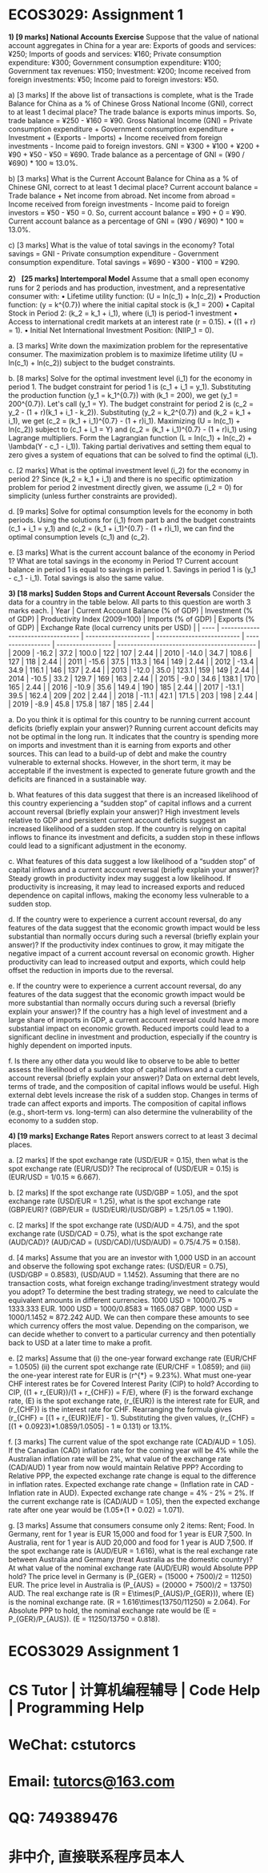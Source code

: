 # ECOS3029: Assignment 1

**1) [9 marks] National Accounts Exercise**
Suppose that the value of national account aggregates in China for a year are:
Exports of goods and services: ¥250;
Imports of goods and services: ¥160;
Private consumption expenditure: ¥300;
Government consumption expenditure: ¥100;
Government tax revenues: ¥150;
Investment: ¥200;
Income received from foreign investments: ¥50;
Income paid to foreign investors: ¥50.

a) [3 marks] If the above list of transactions is complete, what is the Trade Balance for China as a % of Chinese Gross National Income (GNI), correct to at least 1 decimal place?
The trade balance is exports minus imports. So, trade balance = ¥250 - ¥160 = ¥90.
Gross National Income (GNI) = Private consumption expenditure + Government consumption expenditure + Investment + (Exports - Imports) + Income received from foreign investments - Income paid to foreign investors.
GNI = ¥300 + ¥100 + ¥200 + ¥90 + ¥50 - ¥50 = ¥690.
Trade balance as a percentage of GNI = (¥90 / ¥690) * 100 ≈ 13.0%.

b) [3 marks] What is the Current Account Balance for China as a % of Chinese GNI, correct to at least 1 decimal place?
Current account balance = Trade balance + Net income from abroad.
Net income from abroad = Income received from foreign investments - Income paid to foreign investors = ¥50 - ¥50 = 0.
So, current account balance = ¥90 + 0 = ¥90.
Current account balance as a percentage of GNI = (¥90 / ¥690) * 100 ≈ 13.0%.

c) [3 marks] What is the value of total savings in the economy?
Total savings = GNI - Private consumption expenditure - Government consumption expenditure.
Total savings = ¥690 - ¥300 - ¥100 = ¥290.

**2） [25 marks] Intertemporal Model**
Assume that a small open economy runs for 2 periods and has production, investment, and a representative consumer with:
• Lifetime utility function: \(U = ln(c_1) + ln(c_2)\)
• Production function: \(y = k^{0.7}\) where the initial capital stock is \(k_1 = 200\)
• Capital Stock in Period 2: \(k_2 = k_1 + i_1\), where \(i_1\) is period-1 investment
• Access to international credit markets at an interest rate \(r = 0.15\).
• \((1 + r) = 1\).
• Initial Net International Investment Position: \(NIIP_1 = 0\).

a. [3 marks] Write down the maximization problem for the representative consumer.
The maximization problem is to maximize lifetime utility \(U = ln(c_1) + ln(c_2)\) subject to the budget constraints.

b. [8 marks] Solve for the optimal investment level \(i_1\) for the economy in period 1.
The budget constraint for period 1 is \(c_1 + i_1 = y_1\).
Substituting the production function \(y_1 = k_1^{0.7}\) with \(k_1 = 200\), we get \(y_1 = 200^{0.7}\).
Let's call \(y_1 = Y\).
The budget constraint for period 2 is \(c_2 = y_2 - (1 + r)(k_1 + i_1 - k_2)\).
Substituting \(y_2 = k_2^{0.7}\) and \(k_2 = k_1 + i_1\), we get \(c_2 = (k_1 + i_1)^{0.7} - (1 + r)i_1\).
Maximizing \(U = ln(c_1) + ln(c_2)\) subject to \(c_1 + i_1 = Y\) and \(c_2 = (k_1 + i_1)^{0.7} - (1 + r)i_1\) using Lagrange multipliers.
Form the Lagrangian function \(L = ln(c_1) + ln(c_2) + \lambda(Y - c_1 - i_1)\).
Taking partial derivatives and setting them equal to zero gives a system of equations that can be solved to find the optimal \(i_1\).

c. [2 marks] What is the optimal investment level \(i_2\) for the economy in period 2?
Since \(k_2 = k_1 + i_1\) and there is no specific optimization problem for period 2 investment directly given, we assume \(i_2 = 0\) for simplicity (unless further constraints are provided).

d. [9 marks] Solve for optimal consumption levels for the economy in both periods.
Using the solutions for \(i_1\) from part b and the budget constraints \(c_1 + i_1 = y_1\) and \(c_2 = (k_1 + i_1)^{0.7} - (1 + r)i_1\), we can find the optimal consumption levels \(c_1\) and \(c_2\).

e. [3 marks] What is the current account balance of the economy in Period 1? What are total savings in the economy in Period 1?
Current account balance in period 1 is equal to savings in period 1. Savings in period 1 is \(y_1 - c_1 - i_1\). Total savings is also the same value.

**3) [18 marks] Sudden Stops and Current Account Reversals**
Consider the data for a country in the table below. All parts to this question are worth 3 marks each.
| Year | Current Account Balance (% of GDP) | Investment (% of GDP) | Productivity Index (2009=100) | Imports (% of GDP) | Exports (% of GDP) | Exchange Rate (local currency units per USD) |
| ---- | ---------------------------------- | -------------------- | -------------------------- | ----------------- | ----------------- | ------------------------------------------- |
| 2009 | -16.2 | 37.2 | 100.0 | 122 | 107 | 2.44 |
| 2010 | -14.0 | 34.7 | 108.6 | 127 | 118 | 2.44 |
| 2011 | -15.6 | 37.5 | 113.3 | 164 | 149 | 2.44 |
| 2012 | -13.4 | 34.9 | 116.1 | 146 | 137 | 2.44 |
| 2013 | -12.0 | 35.0 | 123.1 | 159 | 149 | 2.44 |
| 2014 | -10.5 | 33.2 | 129.7 | 169 | 163 | 2.44 |
| 2015 | -9.0 | 34.6 | 138.1 | 170 | 165 | 2.44 |
| 2016 | -10.9 | 35.6 | 149.4 | 190 | 185 | 2.44 |
| 2017 | -13.1 | 39.5 | 162.4 | 209 | 202 | 2.44 |
| 2018 | -11.1 | 42.1 | 171.5 | 203 | 198 | 2.44 |
| 2019 | -8.9 | 45.8 | 175.8 | 187 | 185 | 2.44 |

a. Do you think it is optimal for this country to be running current account deficits (briefly explain your answer)?
Running current account deficits may not be optimal in the long run. It indicates that the country is spending more on imports and investment than it is earning from exports and other sources. This can lead to a build-up of debt and make the country vulnerable to external shocks. However, in the short term, it may be acceptable if the investment is expected to generate future growth and the deficits are financed in a sustainable way.

b. What features of this data suggest that there is an increased likelihood of this country experiencing a “sudden stop” of capital inflows and a current account reversal (briefly explain your answer)?
High investment levels relative to GDP and persistent current account deficits suggest an increased likelihood of a sudden stop. If the country is relying on capital inflows to finance its investment and deficits, a sudden stop in these inflows could lead to a significant adjustment in the economy.

c. What features of this data suggest a low likelihood of a “sudden stop” of capital inflows and a current account reversal (briefly explain your answer)?
Steady growth in productivity index may suggest a low likelihood. If productivity is increasing, it may lead to increased exports and reduced dependence on capital inflows, making the economy less vulnerable to a sudden stop.

d. If the country were to experience a current account reversal, do any features of the data suggest that the economic growth impact would be less substantial than normally occurs during such a reversal (briefly explain your answer)?
If the productivity index continues to grow, it may mitigate the negative impact of a current account reversal on economic growth. Higher productivity can lead to increased output and exports, which could help offset the reduction in imports due to the reversal.

e. If the country were to experience a current account reversal, do any features of the data suggest that the economic growth impact would be more substantial than normally occurs during such a reversal (briefly explain your answer)?
If the country has a high level of investment and a large share of imports in GDP, a current account reversal could have a more substantial impact on economic growth. Reduced imports could lead to a significant decline in investment and production, especially if the country is highly dependent on imported inputs.

f. Is there any other data you would like to observe to be able to better assess the likelihood of a sudden stop of capital inflows and a current account reversal (briefly explain your answer)?
Data on external debt levels, terms of trade, and the composition of capital inflows would be useful. High external debt levels increase the risk of a sudden stop. Changes in terms of trade can affect exports and imports. The composition of capital inflows (e.g., short-term vs. long-term) can also determine the vulnerability of the economy to a sudden stop.

**4) [19 marks] Exchange Rates**
Report answers correct to at least 3 decimal places.

a. [2 marks] If the spot exchange rate \(USD/EUR = 0.15\), then what is the spot exchange rate \(EUR/USD\)?
The reciprocal of \(USD/EUR = 0.15\) is \(EUR/USD = 1/0.15 ≈ 6.667\).

b. [2 marks] If the spot exchange rate \(USD/GBP = 1.05\), and the spot exchange rate \(USD/EUR = 1.25\), what is the spot exchange rate \(GBP/EUR\)?
\(GBP/EUR = (USD/EUR)/(USD/GBP) = 1.25/1.05 ≈ 1.190\).

c. [2 marks] If the spot exchange rate \(USD/AUD = 4.75\), and the spot exchange rate \(USD/CAD = 0.75\), what is the spot exchange rate \(AUD/CAD\)?
\(AUD/CAD = (USD/CAD)/(USD/AUD) = 0.75/4.75 ≈ 0.158\).

d. [4 marks] Assume that you are an investor with 1,000 USD in an account and observe the following spot exchange rates: \(USD/EUR = 0.75\), \(USD/GBP = 0.8583\), \(USD/AUD = 1.1452\). Assuming that there are no transaction costs, what foreign exchange trading/investment strategy would you adopt?
To determine the best trading strategy, we need to calculate the equivalent amounts in different currencies.
1000 USD = 1000/0.75 ≈ 1333.333 EUR.
1000 USD = 1000/0.8583 ≈ 1165.087 GBP.
1000 USD = 1000/1.1452 ≈ 872.242 AUD.
We can then compare these amounts to see which currency offers the most value. Depending on the comparison, we can decide whether to convert to a particular currency and then potentially back to USD at a later time to make a profit.

e. [2 marks] Assume that (i) the one-year forward exchange rate \(EUR/CHF = 1.0505\) (ii) the current spot exchange rate \(EUR/CHF = 1.0859\); and (iii) the one-year interest rate for EUR is \(r^{*} = 9.23\%\). What must one-year CHF interest rates be for Covered Interest Parity (CIP) to hold?
According to CIP, \((1 + r_{EUR})/(1 + r_{CHF}) = F/E\), where \(F\) is the forward exchange rate, \(E\) is the spot exchange rate, \(r_{EUR}\) is the interest rate for EUR, and \(r_{CHF}\) is the interest rate for CHF.
Rearranging the formula gives \(r_{CHF} = [(1 + r_{EUR})E/F] - 1\).
Substituting the given values, \(r_{CHF} = [(1 + 0.0923)*1.0859/1.0505] - 1 ≈ 0.131\) or 13.1%.

f. [3 marks] The current value of the spot exchange rate \(CAD/AUD = 1.05\). If the Canadian (CAD) inflation rate for the coming year will be 4% while the Australian inflation rate will be 2%, what value of the exchange rate \(CAD/AUD\) 1 year from now would maintain Relative PPP?
According to Relative PPP, the expected exchange rate change is equal to the difference in inflation rates.
Expected exchange rate change = (Inflation rate in CAD - Inflation rate in AUD).
Expected exchange rate change = 4% - 2% = 2%.
If the current exchange rate is \(CAD/AUD = 1.05\), then the expected exchange rate after one year would be \(1.05*(1 + 0.02) = 1.071\).

g. [3 marks] Assume that consumers consume only 2 items: Rent; Food. In Germany, rent for 1 year is EUR 15,000 and food for 1 year is EUR 7,500. In Australia, rent for 1 year is AUD 20,000 and food for 1 year is AUD 7,500. If the spot exchange rate is \(AUD/EUR = 1.616\), what is the real exchange rate between Australia and Germany (treat Australia as the domestic country)? At what value of the nominal exchange rate \(AUD/EUR\) would Absolute PPP hold?
The price level in Germany is \(P_{GER} = (15000 + 7500)/2 = 11250\) EUR.
The price level in Australia is \(P_{AUS} = (20000 + 7500)/2 = 13750\) AUD.
The real exchange rate is \(R = E\times(P_{AUS}/P_{GER})\), where \(E\) is the nominal exchange rate.
\(R = 1.616\times(13750/11250) ≈ 2.064\).
For Absolute PPP to hold, the nominal exchange rate would be \(E = P_{GER}/P_{AUS}\).
\(E = 11250/13750 = 0.818\).

# ECOS3029 Assignment 1

# CS Tutor | 计算机编程辅导 | Code Help | Programming Help

# WeChat: cstutorcs

# Email: tutorcs@163.com

# QQ: 749389476

# 非中介, 直接联系程序员本人
